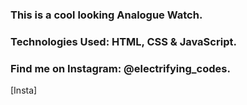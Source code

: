 ### This is a cool looking Analogue Watch.

### Technologies Used: HTML, CSS & JavaScript.

### Find me on Instagram: @electrifying_codes.

[Insta]
